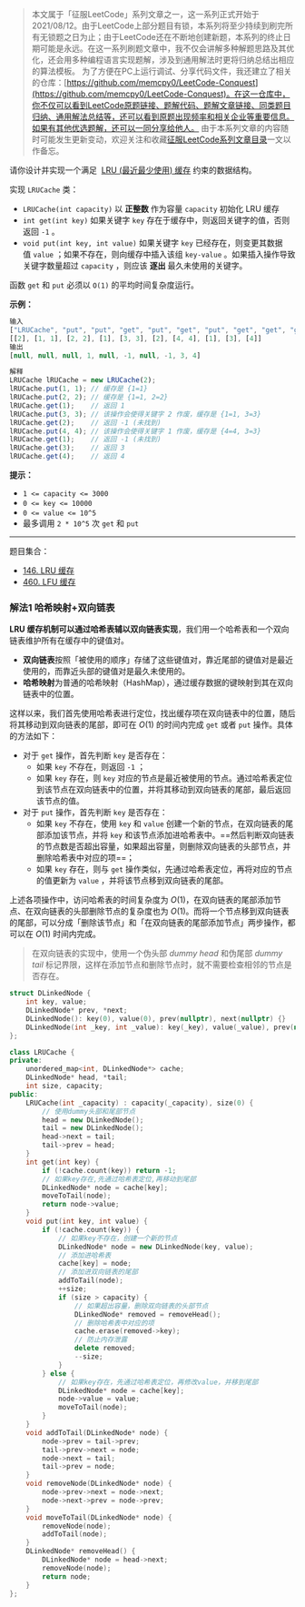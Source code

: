 > 本文属于「征服LeetCode」系列文章之一，这一系列正式开始于2021/08/12。由于LeetCode上部分题目有锁，本系列将至少持续到刷完所有无锁题之日为止；由于LeetCode还在不断地创建新题，本系列的终止日期可能是永远。在这一系列刷题文章中，我不仅会讲解多种解题思路及其优化，还会用多种编程语言实现题解，涉及到通用解法时更将归纳总结出相应的算法模板。
> <b></b>
> 为了方便在PC上运行调试、分享代码文件，我还建立了相关的仓库：[https://github.com/memcpy0/LeetCode-Conquest](https://github.com/memcpy0/LeetCode-Conquest)。在这一仓库中，你不仅可以看到LeetCode原题链接、题解代码、题解文章链接、同类题目归纳、通用解法总结等，还可以看到原题出现频率和相关企业等重要信息。如果有其他优选题解，还可以一同分享给他人。
> <b></b>
> 由于本系列文章的内容随时可能发生更新变动，欢迎关注和收藏[征服LeetCode系列文章目录](https://memcpy0.blog.csdn.net/article/details/119656559)一文以作备忘。

请你设计并实现一个满足  [LRU (最近最少使用) 缓存](https://baike.baidu.com/item/LRU) 约束的数据结构。

实现 `LRUCache` 类：
- `LRUCache(int capacity)` 以 **正整数** 作为容量 `capacity` 初始化 LRU 缓存
- `int get(int key)` 如果关键字 `key` 存在于缓存中，则返回关键字的值，否则返回 `-1` 。
- `void put(int key, int value)` 如果关键字 `key` 已经存在，则变更其数据值 `value` ；如果不存在，则向缓存中插入该组 `key-value` 。如果插入操作导致关键字数量超过 `capacity` ，则应该 **逐出** 最久未使用的关键字。

函数 `get` 和 `put` 必须以 `O(1)` 的平均时间复杂度运行。

**示例：**
```js
输入
["LRUCache", "put", "put", "get", "put", "get", "put", "get", "get", "get"]
[[2], [1, 1], [2, 2], [1], [3, 3], [2], [4, 4], [1], [3], [4]]
输出
[null, null, null, 1, null, -1, null, -1, 3, 4]

解释
LRUCache lRUCache = new LRUCache(2);
lRUCache.put(1, 1); // 缓存是 {1=1}
lRUCache.put(2, 2); // 缓存是 {1=1, 2=2}
lRUCache.get(1);    // 返回 1
lRUCache.put(3, 3); // 该操作会使得关键字 2 作废，缓存是 {1=1, 3=3}
lRUCache.get(2);    // 返回 -1 (未找到)
lRUCache.put(4, 4); // 该操作会使得关键字 1 作废，缓存是 {4=4, 3=3}
lRUCache.get(1);    // 返回 -1 (未找到)
lRUCache.get(3);    // 返回 3
lRUCache.get(4);    // 返回 4
```
**提示：**
- `1 <= capacity <= 3000`
- `0 <= key <= 10000`
- `0 <= value <= 10^5`
- 最多调用 `2 * 10^5` 次 `get` 和 `put`

---
题目集合：
- [146. LRU 缓存](https://leetcode.cn/problems/lru-cache/)
- [460. LFU 缓存](https://leetcode.cn/problems/lfu-cache/)
### 解法1 哈希映射+双向链表
**LRU 缓存机制可以通过哈希表辅以双向链表实现**，我们用一个哈希表和一个双向链表维护所有在缓存中的键值对。
- **双向链表**按照「被使用的顺序」存储了这些键值对，靠近尾部的键值对是最近使用的，而靠近头部的键值对是最久未使用的。
- **哈希映射**为普通的哈希映射（HashMap），通过缓存数据的键映射到其在双向链表中的位置。

这样以来，我们首先使用哈希表进行定位，找出缓存项在双向链表中的位置，随后将其移动到双向链表的尾部，即可在 $O(1)$ 的时间内完成 `get` 或者 `put` 操作。具体的方法如下：
- 对于 `get` 操作，首先判断 `key` 是否存在：
    - 如果 `key` 不存在，则返回 `-1` ；
    - 如果 `key` 存在，则 `key` 对应的节点是最近被使用的节点。通过哈希表定位到该节点在双向链表中的位置，并将其移动到双向链表的尾部，最后返回该节点的值。
- 对于 `put` 操作，首先判断 `key` 是否存在：
    - 如果 `key` 不存在，使用 `key` 和 `value` 创建一个新的节点，在双向链表的尾部添加该节点，并将 `key` 和该节点添加进哈希表中。==然后判断双向链表的节点数是否超出容量，如果超出容量，则删除双向链表的头部节点，并删除哈希表中对应的项==；
    - 如果 `key` 存在，则与 `get` 操作类似，先通过哈希表定位，再将对应的节点的值更新为 `value` ，并将该节点移到双向链表的尾部。

上述各项操作中，访问哈希表的时间复杂度为 $O(1)$，在双向链表的尾部添加节点、在双向链表的头部删除节点的复杂度也为 $O(1)$。而将一个节点移到双向链表的尾部，可以分成「删除该节点」和「在双向链表的尾部添加节点」两步操作，都可以在 $O(1)$ 时间内完成。
> 在双向链表的实现中，使用一个伪头部 *dummy head* 和伪尾部 *dummy tail* 标记界限，这样在添加节点和删除节点时，就不需要检查相邻的节点是否存在。
```cpp
struct DLinkedNode {
    int key, value;
    DLinkedNode* prev, *next;
    DLinkedNode(): key(0), value(0), prev(nullptr), next(nullptr) {}
    DLinkedNode(int _key, int _value): key(_key), value(_value), prev(nullptr), next(nullptr) {}
};

class LRUCache {
private:
    unordered_map<int, DLinkedNode*> cache;
    DLinkedNode* head, *tail;
    int size, capacity;
public:
    LRUCache(int _capacity) : capacity(_capacity), size(0) {
        // 使用dummy头部和尾部节点
        head = new DLinkedNode();
        tail = new DLinkedNode();
        head->next = tail;
        tail->prev = head;
    }
    int get(int key) {
        if (!cache.count(key)) return -1;
        // 如果key存在,先通过哈希表定位,再移动到尾部
        DLinkedNode* node = cache[key];
        moveToTail(node);
        return node->value;
    }
    void put(int key, int value) {
        if (!cache.count(key)) {
            // 如果key不存在，创建一个新的节点
            DLinkedNode* node = new DLinkedNode(key, value);
            // 添加进哈希表
            cache[key] = node;
            // 添加进双向链表的尾部
            addToTail(node);
            ++size;
            if (size > capacity) {
                // 如果超出容量，删除双向链表的头部节点
                DLinkedNode* removed = removeHead();
                // 删除哈希表中对应的项
                cache.erase(removed->key);
                // 防止内存泄露
                delete removed;
                --size;
            }
        } else {
            // 如果key存在，先通过哈希表定位，再修改value，并移到尾部
            DLinkedNode* node = cache[key];
            node->value = value;
            moveToTail(node);
        }
    }
    void addToTail(DLinkedNode* node) {
        node->prev = tail->prev;
        tail->prev->next = node;
        node->next = tail;
        tail->prev = node;
    }
    void removeNode(DLinkedNode* node) {
        node->prev->next = node->next;
        node->next->prev = node->prev;
    }
    void moveToTail(DLinkedNode* node) {
        removeNode(node);
        addToTail(node);
    }
    DLinkedNode* removeHead() {
        DLinkedNode* node = head->next;
        removeNode(node);
        return node;
    }
};
```
